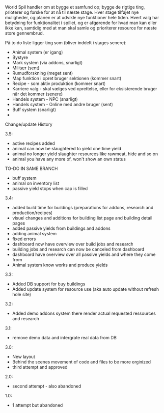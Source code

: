 World Spil handler om at bygge et samfund op; bygge de rigtige ting, prioterer og forske for at nå til næste stage. Hver stage tilføjet nye muligheder, og planen er at udvikle nye funktioner hele tiden. Hvert valg har betydning for funktionalitet i spillet, og er afgørende for hvad man kan eller ikke kan, samtidig med at man skal samle og prioriterer resource for næste store gennembrud.

På to do liste ligger ting som (bliver inddelt i stages senere):
- Animal system (er igang)
- Bystyre
- Mark system (via addons, snarligt)
- Militær (sent)
- Rumudforskning (meget sent)
- Map funktion i opret bruger sektionen (kommer snart)
- Recipe - som aktiv produktion (kommer snart)
- Karriere valg - skal vælges ved oprettelse, eller for eksisterende bruger når det kommer (senere)
- Handels system - NPC (snarligt)
- Handels system - Online med andre bruger (sent)
- Buff system (snarligt)
- 

Change/update History

3.5:
- active recipes added
- animal can now be slaughtered to yield one time yield
- animal no longer yield slaughter resources like rawmeat, hide and so on
- animal you have any more of, won't show an own status

TO-DO IN SAME BRANCH
- buff system
- animal on inventory list
- passive yield stops when cap is filled

3.4:
- added build time for buildings (preparations for addons, research and production/recipes)<br>
- visuel changes and additions for building list page and building detail pages <br>
- added passive yields from buildings and addons
- adding animal system
- fixed errors
- dashboard now have overview over build jobs and research 
- building jobs and research can now be canceled from dashboard
- dashboard have overview over all passive yields and where they come from
- Animal system know works and produce yields

3.3:
- Added DB support for buy buildings
- Added update system for resource use (aka auto update without refresh hole site)

3.2:
- Added demo addons system there render actual requested ressources and research

3.1:
- remove demo data and intergrate real data from DB 

3.0:
- New layout
- Behind the scenes movement of code and files to be more orginized
- third attempt and approved

2.0:
- second attempt - also abandoned

1.0:
- 1 attempt but abandoned
